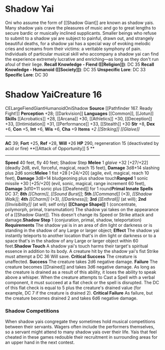 ﻿---
ac: '39'
alignment: CE
all_resistance: null
burrow_speed: null
charisma: '+9'
climb_speed: null
constitution: '+5'
creature_ability:
- Attack of Opportunity
- Change Shape
- Shadow Step
- Shadow Touch
creature_family: '[[DATABASE/monsterfamily/Oni|Oni]]'
description: "Oni who assume the form of [[DATABASE/monster/Shadow Giant|shadow giants]]\
  \ are known as shadow yais. Many shadow yais crave the pleasures of music and go\
  \ to great lengths to secure bardic or musically inclined supplicants. Smaller beings\
  \ who refuse to submit to a shadow yai are subject to painful, drawn out, and strangely\
  \ beautiful deaths, for a shadow yai has a special way of evoking melodic cries\
  \ and screams from their victims: a veritable symphony of pain. Individuals of particular\
  \ musical skill who accompany a shadow yai can find the experience extremely lucrative\
  \ and enriching\u2014as long as they don't run afoul of their liege.<br/><br/><b><u>Recall\
  \ Knowledge - Fiend</u> ( [[DATABASE/skill/Religion|Religion]] )</b>: DC 35<br/><b><u>Recall\
  \ Knowledge - Humanoid</u> ( [[DATABASE/skill/Society|Society]] )</b>: DC 35<br/><b><u>Unspecific\
  \ Lore</u></b>: DC 33<br/><b><u>Specific Lore</u></b>: DC 30"
dexterity: '+6'
element: null
fly_speed: '40'
fortitude: '+25'
hardness: null
hp: '290'
id: '1404'
immunity: null
intelligence: '+6'
land_speed: '40'
language:
- '[[DATABASE/language/Common|Common]]'
- '[[DATABASE/language/Jotun|Jotun]]'
level: '16'
max_speed: '40'
name: Shadow Yai
perception: '+28'
rarity: Common
reflex: '+28'
resistance: null
rus_type_level: null
school: null
sense:
- '[[DATABASE/monsterability/Darkvision|greater darkvision]]'
size: Large
skill:
- '[[DATABASE/skill/Acrobatics|Acrobatics]] +28'
- '[[DATABASE/skill/Arcana|Arcana]] +30'
- '[[DATABASE/skill/Athletics|Athletics]] +30'
- '[[DATABASE/skill/Deception|Deception]] +33'
- '[[DATABASE/skill/Intimidation|Intimidation]] +31'
- '[[DATABASE/skill/Performance|Performance]] +33'
- '[[DATABASE/skill/Stealth|Stealth]] +30'
source: '[[DATABASE/source/Pathfinder 167. Ready Fight!|Pathfinder #167: Ready? Fight!]]'
speed:
- 40 feet
- fly 40 feet; Shadow Step
spell:
- '[[DATABASE/spell/Charm|Charm]]'
- '[[DATABASE/spell/Command|Command]]'
- '[[DATABASE/spell/Darkness|Darkness]]'
- '[[DATABASE/spell/Enthrall|Enthrall]]'
- '[[DATABASE/spell/Invisibility|Invisibility]]'
- '[[DATABASE/spell/Shadow Walk|Shadow Walk]]'
- '[[DATABASE/spell/Sound Burst|Sound Burst]]'
strength: '+8'
strength_req: '8'
strongest_save:
- Reflex
swim_speed: null
trait:
- '[[DATABASE/trait/Fiend|Fiend]]'
- '[[DATABASE/trait/Giant|Giant]]'
- '[[DATABASE/trait/Humanoid|Humanoid]]'
- '[[DATABASE/trait/Oni|Oni]]'
- '[[DATABASE/trait/Shadow|Shadow]]'
type: Creature
vision: Greater darkvision
weakest_save:
- Fortitude
weakness: null
will: '+26'
wisdom: '+6'

---
# Shadow Yai

Oni who assume the form of [[Shadow Giant]] are known as shadow yais. Many shadow yais crave the pleasures of music and go to great lengths to secure bardic or musically inclined supplicants. Smaller beings who refuse to submit to a shadow yai are subject to painful, drawn out, and strangely beautiful deaths, for a shadow yai has a special way of evoking melodic cries and screams from their victims: a veritable symphony of pain. Individuals of particular musical skill who accompany a shadow yai can find the experience extremely lucrative and enriching—as long as they don't run afoul of their liege.
**Recall Knowledge - Fiend ([[Religion]])**: DC 35
**Recall Knowledge - Humanoid ([[Society]])**: DC 35
**Unspecific Lore**: DC 33
**Specific Lore**: DC 30

# Shadow Yai<span class="item-type">Creature 16</span>

<span class="trait-alignment item-trait">CE</span><span class="trait-size item-trait">Large</span><span class="item-trait">Fiend</span><span class="item-trait">Giant</span><span class="item-trait">Humanoid</span><span class="item-trait">Oni</span><span class="item-trait">Shadow</span>
**Source** [[Pathfinder 167. Ready Fight!]]
**Perception** +28; [[Darkvision]]
**Languages** [[Common]], [[Jotun]]
**Skills** [[Acrobatics]] +28, [[Arcana]] +30, [[Athletics]] +30, [[Deception]] +33, [[Intimidation]] +31, [[Performance]] +33, [[Stealth]] +30
**Str** +8, **Dex** +6, **Con** +5, **Int** +6, **Wis** +6, **Cha** +9
**Items** _+2 [[Striking]] [[Glaive]]_

---
**AC** 39; **Fort** +25, **Ref** +28, **Will** +26
**HP** 290, regeneration 15 (deactivated by acid or fire)
<span class="in-box-ability">**[[Attack of Opportunity]] <span class="action-icon">5</span> ** </span>

---
**Speed** 40 feet, fly 40 feet; Shadow Step
<span class="in-box-ability">**Melee** <span class="action-icon">1</span> _glaive_ +32 [+27/+22] (deadly 2d8, evil, forceful, magical, reach 15 feet), **Damage** 3d8+14 slashing plus 2d6 sonic</span><span class="in-box-ability">**Melee** <span class="action-icon">1</span> fist +28 [+24/+20] (agile, evil, magical, reach 10 feet), **Damage** 3d8+14 bludgeoning plus shadow touch</span><span class="in-box-ability">**Ranged** <span class="action-icon">1</span> sonic missile +30 [+25/+20] (evil, sonic, magical, range increment 60 feet), **Damage** 3d10+11 sonic plus [[Deafened]] for 1 round</span>**Primal Innate Spells** DC 37; **8th** _[[Charm]]_, _[[Sound Burst]]_; **5th** _[[Command]]_ (×3), _[[Shadow Walk]]_; **4th** _[[Charm]]_ (×3), _[[Darkness]]_; **3rd** _[[Enthrall]]_ (at will); **2nd** _[[Invisibility]]_ (at will; self only)
<span class="in-box-ability">**[[Change Shape]]** <span class="action-icon">1</span> (concentrate, polymorph, primal, transmutation) The shadow yai takes on the appearance of a [[Shadow Giant]]. This doesn't change its Speed or Strike attack and damage.</span><span class="in-box-ability">**Shadow Step** <span class="action-icon">1</span> (conjuration, primal, shadow, teleportation) **Requirements** The shadow yai is in an area of dim light or darkness or is standing in the shadow of any Large or larger object; **Effect** The shadow yai instantly teleports to another location that's in dim light or darkness or to a space that's in the shadow of any Large or larger object within 60 feet.</span><span class="in-box-ability">**Shadow Touch** A shadow yai's touch harms their target's spiritual essence in addition to its body. A creature hit by the shadow yai's fist Strike must attempt a DC 36 Will save. 
**Critical Success** The creature is unaffected. 
**Success** The creature takes 2d6 negative damage. 
**Failure** The creature becomes [[Drained]] and takes 3d6 negative damage. As long as the creature is drained as a result of this ability, it loses the ability to speak above a whisper. When the creature attempts to Cast a Spell with a verbal component, it must succeed at a flat check or the spell is disrupted. The DC of this flat check is equal to 5 plus the creature's drained value (for example, DC 7 if the creature is drained 2). 
**Critical Failure** As failure, but the creature becomes drained 2 and takes 6d6 negative damage.</span>

###  Shadow Competitions

When shadow yais congregate they sometimes hold musical competitions between their servants. Wagers often include the performers themselves, so a servant might attend to many shadow yais over their life. Yais that feel cheated in these games redouble their recruitment in surrounding areas for an upper hand in the next contest.